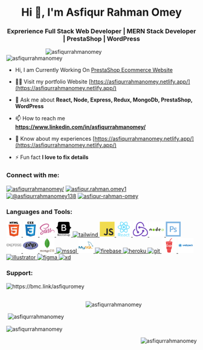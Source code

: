 <h1 align="center">Hi 👋, I'm Asfiqur Rahman Omey</h1>
<h3 align="center">Exprerience Full Stack Web Developer | MERN Stack Developer | PrestaShop | WordPress</h3>
<img align="right" width="400" src="https://media.giphy.com/media/v1.Y2lkPTc5MGI3NjExOWU2OTI2ODUzNDdkNTE1ODI1MDdhNWZiMGI0YTQ5ZGY5YzFiZWNkMSZlcD12MV9pbnRlcm5hbF9naWZzX2dpZklkJmN0PXM/zhYSVCirREeIZtONCI/giphy.gif" alt="asfiqurrahmanomey">

<p align="left"> <img src="https://komarev.com/ghpvc/?username=asfiqurrahmanomey&label=Profile%20views&color=0e75b6&style=flat" alt="asfiqurrahmanomey" /> </p>

<!-- <p align="left"> <a href="https://twitter.com/" target="blank"><img src="https://img.shields.io/twitter/follow/?logo=twitter&style=for-the-badge" alt="" /></a> </p> -->

- Hi, I am Currently Working On [PrestaShop Ecommerce Website](https://srv46496.seohost.com.pl/iloft/)

- 👨‍💻 Visit my portfolio Website [https://asfiqurrahmanomey.netlify.app/](https://asfiqurrahmanomey.netlify.app/)

- 💬 Ask me about **React, Node, Express, Redux, MongoDb, PrestaShop, WordPress**

- 📫 How to reach me **https://www.linkedin.com/in/asfiqurrahmanomey/**

- 📄 Know about my experiences [https://asfiqurrahmanomey.netlify.app/](https://asfiqurrahmanomey.netlify.app/)

- ⚡ Fun fact **I love to fix details**

<h3 align="left">Connect with me:</h3>
<p align="left">
<a href="https://linkedin.com/in/asfiqurrahmanomey/" target="blank"><img align="center" src="https://raw.githubusercontent.com/rahuldkjain/github-profile-readme-generator/master/src/images/icons/Social/linked-in-alt.svg" alt="asfiqurrahmanomey/" height="30" width="40" /></a>
<a href="https://fb.com/asfiqur.rahman.omey1" target="blank"><img align="center" src="https://raw.githubusercontent.com/rahuldkjain/github-profile-readme-generator/master/src/images/icons/Social/facebook.svg" alt="asfiqur.rahman.omey1" height="30" width="40" /></a>
<a href="https://www.youtube.com/c/@asfiqurrahmanomey138" target="blank"><img align="center" src="https://raw.githubusercontent.com/rahuldkjain/github-profile-readme-generator/master/src/images/icons/Social/youtube.svg" alt="@asfiqurrahmanomey138" height="30" width="40" /></a>
<a href="https://codepen.io/asfiqur-rahman-omey" target="blank"><img align="center" src="https://raw.githubusercontent.com/rahuldkjain/github-profile-readme-generator/master/src/images/icons/Social/codepen.svg" alt="asfiqur-rahman-omey" height="30" width="40" /></a>
</p>

<h3 align="left">Languages and Tools:</h3>
<p align="left"> 
<a href="https://www.w3.org/html/" target="_blank" rel="noreferrer"> <img src="https://raw.githubusercontent.com/devicons/devicon/master/icons/html5/html5-original-wordmark.svg" alt="html5" width="40" height="40"/> </a> 
<a href="https://www.w3schools.com/css/" target="_blank" rel="noreferrer"> <img src="https://raw.githubusercontent.com/devicons/devicon/master/icons/css3/css3-original-wordmark.svg" alt="css3" width="40" height="40"/> </a> 
<a href="https://sass-lang.com" target="_blank" rel="noreferrer"> <img src="https://raw.githubusercontent.com/devicons/devicon/master/icons/sass/sass-original.svg" alt="sass" width="40" height="40"/> </a> 
<a href="https://getbootstrap.com" target="_blank" rel="noreferrer"> <img src="https://raw.githubusercontent.com/devicons/devicon/master/icons/bootstrap/bootstrap-plain-wordmark.svg" alt="bootstrap" width="40" height="40"/> </a> 
<a href="https://tailwindcss.com/" target="_blank" rel="noreferrer"> <img src="https://www.vectorlogo.zone/logos/tailwindcss/tailwindcss-icon.svg" alt="tailwind" width="40" height="40"/> </a> 
<a href="https://developer.mozilla.org/en-US/docs/Web/JavaScript" target="_blank" rel="noreferrer"> <img src="https://raw.githubusercontent.com/devicons/devicon/master/icons/javascript/javascript-original.svg" alt="javascript" width="40" height="40"/> </a> 
<a href="https://reactjs.org/" target="_blank" rel="noreferrer"> <img src="https://raw.githubusercontent.com/devicons/devicon/master/icons/react/react-original-wordmark.svg" alt="react" width="40" height="40"/> </a> 
<a href="https://redux.js.org" target="_blank" rel="noreferrer"> <img src="https://raw.githubusercontent.com/devicons/devicon/master/icons/redux/redux-original.svg" alt="redux" width="40" height="40"/> </a> 
<a href="https://nodejs.org" target="_blank" rel="noreferrer"> <img src="https://raw.githubusercontent.com/devicons/devicon/master/icons/nodejs/nodejs-original-wordmark.svg" alt="nodejs" width="40" height="40"/> </a> <a href="https://www.photoshop.com/en" target="_blank" rel="noreferrer"> <img src="https://raw.githubusercontent.com/devicons/devicon/master/icons/photoshop/photoshop-line.svg" alt="photoshop" width="40" height="40"/> </a> 
<a href="https://expressjs.com" target="_blank" rel="noreferrer"> <img src="https://raw.githubusercontent.com/devicons/devicon/master/icons/express/express-original-wordmark.svg" alt="express" width="40" height="40"/> </a> 
<a href="https://www.php.net" target="_blank" rel="noreferrer"> <img src="https://raw.githubusercontent.com/devicons/devicon/master/icons/php/php-original.svg" alt="php" width="40" height="40"/> </a> 
<a href="https://www.mongodb.com/" target="_blank" rel="noreferrer"> <img src="https://raw.githubusercontent.com/devicons/devicon/master/icons/mongodb/mongodb-original-wordmark.svg" alt="mongodb" width="40" height="40"/> </a> 
<a href="https://www.microsoft.com/en-us/sql-server" target="_blank" rel="noreferrer"> <img src="https://www.svgrepo.com/show/303229/microsoft-sql-server-logo.svg" alt="mssql" width="40" height="40"/> </a> <a href="https://www.mysql.com/" target="_blank" rel="noreferrer"> <img src="https://raw.githubusercontent.com/devicons/devicon/master/icons/mysql/mysql-original-wordmark.svg" alt="mysql" width="40" height="40"/> </a> 
<a href="https://firebase.google.com/" target="_blank" rel="noreferrer"> <img src="https://www.vectorlogo.zone/logos/firebase/firebase-icon.svg" alt="firebase" width="40" height="40"/> </a> 
<a href="https://heroku.com" target="_blank" rel="noreferrer"> <img src="https://www.vectorlogo.zone/logos/heroku/heroku-icon.svg" alt="heroku" width="40" height="40"/> </a> 
<a href="https://git-scm.com/" target="_blank" rel="noreferrer"> <img src="https://www.vectorlogo.zone/logos/git-scm/git-scm-icon.svg" alt="git" width="40" height="40"/> </a> 
<a href="https://gulpjs.com" target="_blank" rel="noreferrer"> <img src="https://raw.githubusercontent.com/devicons/devicon/master/icons/gulp/gulp-plain.svg" alt="gulp" width="40" height="40"/> </a> 
<a href="https://webpack.js.org" target="_blank" rel="noreferrer"> <img src="https://raw.githubusercontent.com/devicons/devicon/d00d0969292a6569d45b06d3f350f463a0107b0d/icons/webpack/webpack-original-wordmark.svg" alt="webpack" width="40" height="40"/> </a> 
<a href="https://www.adobe.com/in/products/illustrator.html" target="_blank" rel="noreferrer"> <img src="https://www.vectorlogo.zone/logos/adobe_illustrator/adobe_illustrator-icon.svg" alt="illustrator" width="40" height="40"/> </a> 
<a href="https://www.figma.com/" target="_blank" rel="noreferrer"> <img src="https://www.vectorlogo.zone/logos/figma/figma-icon.svg" alt="figma" width="40" height="40"/> </a> 
<a href="https://www.adobe.com/products/xd.html" target="_blank" rel="noreferrer"> <img src="https://cdn.worldvectorlogo.com/logos/adobe-xd.svg" alt="xd" width="40" height="40"/> </a> </p>

<h3 align="left">Support:</h3>
<p><a href="https://www.buymeacoffee.com/https://bmc.link/asfiquromey"> <img align="left" src="https://cdn.buymeacoffee.com/buttons/v2/default-yellow.png" height="50" width="210" alt="https://bmc.link/asfiquromey" /></a></p><br><br>

<p><img align="left" src="https://github-readme-stats.vercel.app/api/top-langs?username=asfiqurrahmanomey&show_icons=true&locale=en&layout=compact" alt="asfiqurrahmanomey" /></p> <br>

<p>&nbsp;<img align="center" src="https://github-readme-stats.vercel.app/api?username=asfiqurrahmanomey&show_icons=true&locale=en" alt="asfiqurrahmanomey" /></p>

<p><img align="center" src="https://github-readme-streak-stats.herokuapp.com/?user=asfiqurrahmanomey&" alt="asfiqurrahmanomey" />
<p><img align="right" src="https://media.giphy.com/media/igRW3jH2LcCVzMqi5F/giphy.gif" alt="asfiqurrahmanomey" />

</p>
